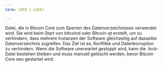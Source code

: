 ```yaml
---
term: LOCK (.LOCK)

---
```

Datei, die in Bitcoin Core zum Sperren des Datenverzeichnisses verwendet wird. Sie wird beim Start von bitcoind oder Bitcoin-qt erstellt, um zu verhindern, dass mehrere Instanzen der Software gleichzeitig auf dasselbe Datenverzeichnis zugreifen. Das Ziel ist es, Konflikte und Datenkorruption zu verhindern. Wenn die Software unerwartet gestoppt wird, kann die .lock-Datei bestehen bleiben und muss manuell gelöscht werden, bevor Bitcoin Core neu gestartet wird.